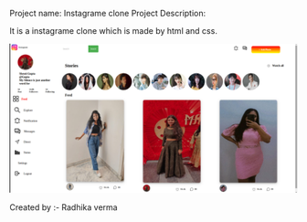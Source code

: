 Project name: Instagrame clone
Project Description:

It is a instagrame clone which is made by html and css.

<img src="https://raw.githubusercontent.com/Radhikaverma1429/instagram_clone/master/instagram.png" alt="">


Created by :- Radhika verma